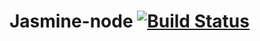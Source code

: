 # Jasmine-node [![Build Status](https://travis-ci.com/alessandrodelima/testes.svg?branch=main)](https://travis-ci.com/alessandrodelima/testes)